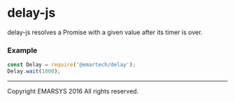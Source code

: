 # delay-js

delay-js resolves a Promise with a given value after its timer is over.

### Example


```js
const Delay = require('@emartech/delay');
Delay.wait(1000);
```


----

Copyright EMARSYS 2016 All rights reserved.



